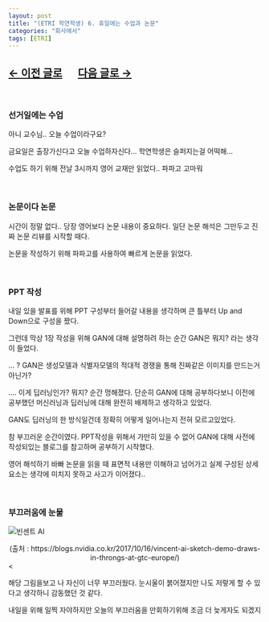 ```yaml
---
layout: post
title: "(ETRI 학연학생) 6. 휴일에는 수업과 논문"
categories: "회사에서"
tags: [ETRI]
---
```


## [←  이전 글로](https://maizer2.github.io/회사에서/2022/03/08/(ETRI-학연학생)-5.-하루종일-논문-읽기.html) 　 [다음 글로 →](https://maizer2.github.io/회사에서/2022/03/10/(ETRI-학연학생)-7.-발표-그리고-부산.html)

<br/>

### 선거일에는 수업

아니 교수님.. 오늘 수업이라구요?

금요일은 출장가신다고 오늘 수업하자신다... 학연학생은 슬퍼지는걸 어떡해...

수업도 하기 위해 전날 3시까지 영어 교재만 읽었다.. 파파고 고마워

<br/>

### 논문이다 논문

시간이 정말 없다.. 당장 영어보다 논문 내용이 중요하다. 일단 논문 해석은 그만두고 진짜 논문 리뷰를 시작할 때다.

논문을 작성하기 위해 파파고를 사용하여 빠르게 논문을 읽었다.

<br/>

### PPT 작성

내일 있을 발표를 위해 PPT 구성부터 들어갈 내용을 생각하며 큰 틀부터 Up and Down으로 구성을 짰다.

그런데 막상 1장 작성을 위해 GAN에 대해 설명하려 하는 순간 GAN은 뭐지? 라는 생각이 들었다.

... ? GAN은 생성모델과 식별자모델의 적대적 경쟁을 통해 진짜같은 이미지를 만드는거 아닌가?

.... 이게 딥러닝인가? 뭐지? 순간 멍해졌다. 단순히 GAN에 대해 공부하다보니 이전에 공부했던 머신러닝과 딥러닝에 대해 완전히 배제하고 생각하고 있었다.

GAN도 딥러닝의 한 방식일건데 정확히 어떻게 일어나는지 전혀 모르고있었다.

참 부끄러운 순간이였다. PPT작성을 위해서 가만히 있을 수 없어 GAN에 대해 사전에 작성되있는 블로그를 참고하며 공부하기 시작했다.

영어 해석하기 바빠 논문을 읽을 때 표면적 내용만 이해하고 넘어가고 실제 구성된 상세요소는 생각에 미치지 못하고 사고가 이어졌다..

<br/>

### 부끄러움에 눈물

![빈센트 AI](https://www.bloter.net/data/blt/image/2018/06/08/blt201806080003.jpg)
<center>(출처 : https://blogs.nvidia.co.kr/2017/10/16/vincent-ai-sketch-demo-draws-in-throngs-at-gtc-europe/)</center><

해당 그림을보고 나 자신이 너무 부끄러웠다. 눈시울이 붉어졌지만 나도 저렇게 할 수 있다고 생각하니 감동했던 것 같다.

내일을 위해 일찍 자야하지만 오늘의 부끄러움을 만회하기위해 조금 더 늦게자도 되겠지

